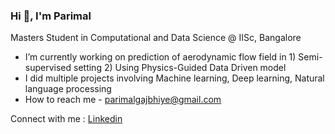 ### Hi 👋, I'm Parimal 

Masters Student in Computational and Data Science @ IISc, Bangalore 

- I’m currently working on prediction of aerodynamic flow field in 1) Semi-supervised setting 2) Using Physics-Guided Data Driven model   
- I did multiple projects involving Machine learning, Deep learning, Natural language processing 
- How to reach me - parimalgajbhiye@gmail.com  

Connect with me : [Linkedin](https://www.linkedin.com/in/parimal-gajbhiye-942234183/) 

    



